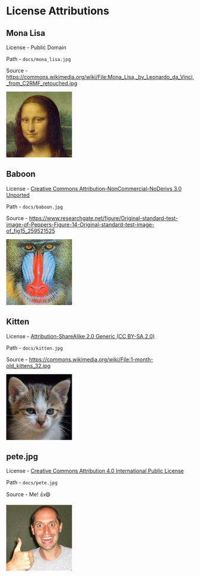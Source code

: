 # License Attributions



## Mona Lisa

License - Public Domain

Path - `docs/mona_lisa.jpg`

Source - https://commons.wikimedia.org/wiki/File:Mona_Lisa,_by_Leonardo_da_Vinci,_from_C2RMF_retouched.jpg

![mona_lisa_src_176x176](docs\mona_lisa.jpg)





## Baboon

License - [Creative Commons Attribution-NonCommercial-NoDerivs 3.0 Unported](https://creativecommons.org/licenses/by-nc-nd/3.0/)

Path - `docs/baboon.jpg`

Source - https://www.researchgate.net/figure/Original-standard-test-image-of-Peppers-Figure-14-Original-standard-test-image-of_fig15_259521525

![baboon_src_176x176.jpg](docs/baboon.jpg)





## Kitten

License - [Attribution-ShareAlike 2.0 Generic (CC BY-SA 2.0)](https://creativecommons.org/licenses/by-sa/2.0/deed.en)

Path - `docs/kitten.jpg`

Source - https://commons.wikimedia.org/wiki/File:1-month-old_kittens_32.jpg



![kitten_src_176x176.jpg](docs/kitten.jpg)





## pete.jpg

License - [Creative Commons Attribution 4.0 International Public License](https://creativecommons.org/licenses/by/4.0/)

Path - `docs/pete.jpg`

Source - Me! 👍:smile: 

![pete_src_80x80.jpg](docs/pete.jpg)



